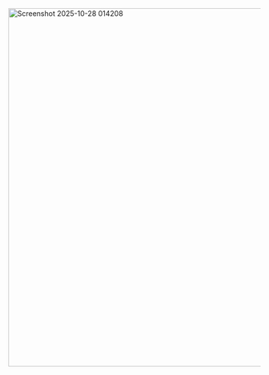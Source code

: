 <img width="1057" height="717" alt="Screenshot 2025-10-28 014208" src="https://github.com/user-attachments/assets/e8952b37-ecd2-458d-adc8-d3cfd903045b" />
